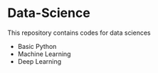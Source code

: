 # Data-Science
This repository contains codes for data sciences
 * Basic Python
 * Machine Learning
 * Deep Learning
